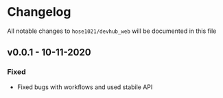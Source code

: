 # Changelog

All notable changes to `hose1021/devhub_web` will be documented in this file

## v0.0.1 - 10-11-2020
### Fixed
- Fixed bugs with workflows and used stabile API
